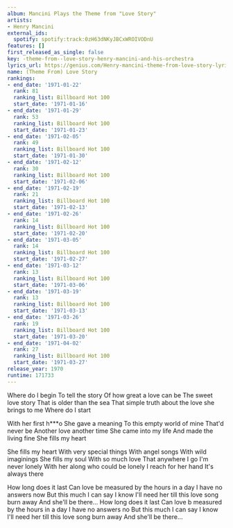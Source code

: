 ```yaml
---
album: Mancini Plays the Theme from "Love Story"
artists:
- Henry Mancini
external_ids:
  spotify: spotify:track:0zH63dNKyJBCxWROIVODnU
features: []
first_released_as_single: false
key: -theme-from--love-story-henry-mancini-and-his-orchestra
lyrics_url: https://genius.com/Henry-mancini-theme-from-love-story-lyrics
name: (Theme From) Love Story
rankings:
- end_date: '1971-01-22'
  rank: 81
  ranking_list: Billboard Hot 100
  start_date: '1971-01-16'
- end_date: '1971-01-29'
  rank: 53
  ranking_list: Billboard Hot 100
  start_date: '1971-01-23'
- end_date: '1971-02-05'
  rank: 49
  ranking_list: Billboard Hot 100
  start_date: '1971-01-30'
- end_date: '1971-02-12'
  rank: 30
  ranking_list: Billboard Hot 100
  start_date: '1971-02-06'
- end_date: '1971-02-19'
  rank: 21
  ranking_list: Billboard Hot 100
  start_date: '1971-02-13'
- end_date: '1971-02-26'
  rank: 14
  ranking_list: Billboard Hot 100
  start_date: '1971-02-20'
- end_date: '1971-03-05'
  rank: 14
  ranking_list: Billboard Hot 100
  start_date: '1971-02-27'
- end_date: '1971-03-12'
  rank: 13
  ranking_list: Billboard Hot 100
  start_date: '1971-03-06'
- end_date: '1971-03-19'
  rank: 13
  ranking_list: Billboard Hot 100
  start_date: '1971-03-13'
- end_date: '1971-03-26'
  rank: 19
  ranking_list: Billboard Hot 100
  start_date: '1971-03-20'
- end_date: '1971-04-02'
  rank: 27
  ranking_list: Billboard Hot 100
  start_date: '1971-03-27'
release_year: 1970
runtime: 171733
---
```

Where do I begin
To tell the story
Of how great a love can be
The sweet love story
That is older than the sea
That simple truth about the love she brings to me
Where do I start

With her first h***o
She gave a meaning
To this empty world of mine
That'd never be
Another love another time
She came into my life
And made the living fine
She fills my heart

She fills my heart
With very special things
With angel songs
With wild imaginings
She fills my soul
With so much love
That anywhere I go
I'm never lonely
With her along who could be lonely
I reach for her hand
It's always there

How long does it last
Can love be measured by the hours in a day
I have no answers now
But this much I can say
I know I'll need her till this love song burn away
And she'll be there...
How long does it last
Can love b measured by the hours in a day
I have no answers no
But this much I can say
I know I'll need her till this love song burn away
And she'll be there...
